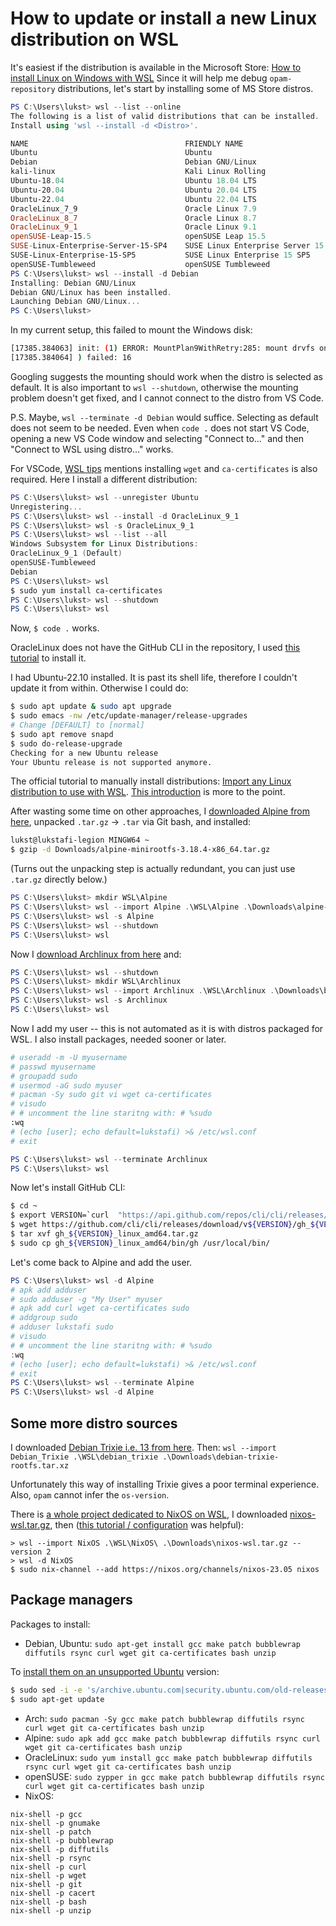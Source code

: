 # How to update or install a new Linux distribution on WSL

It's easiest if the distribution is available in the Microsoft Store:
[How to install Linux on Windows with WSL](https://learn.microsoft.com/en-gb/windows/wsl/install)
Since it will help me debug `opam-repository` distributions, let's start by installing some of MS Store distros.

```PowerShell
PS C:\Users\lukst> wsl --list --online
The following is a list of valid distributions that can be installed.
Install using 'wsl --install -d <Distro>'.

NAME                                   FRIENDLY NAME
Ubuntu                                 Ubuntu
Debian                                 Debian GNU/Linux
kali-linux                             Kali Linux Rolling
Ubuntu-18.04                           Ubuntu 18.04 LTS
Ubuntu-20.04                           Ubuntu 20.04 LTS
Ubuntu-22.04                           Ubuntu 22.04 LTS
OracleLinux_7_9                        Oracle Linux 7.9
OracleLinux_8_7                        Oracle Linux 8.7
OracleLinux_9_1                        Oracle Linux 9.1
openSUSE-Leap-15.5                     openSUSE Leap 15.5
SUSE-Linux-Enterprise-Server-15-SP4    SUSE Linux Enterprise Server 15 SP4
SUSE-Linux-Enterprise-15-SP5           SUSE Linux Enterprise 15 SP5
openSUSE-Tumbleweed                    openSUSE Tumbleweed
PS C:\Users\lukst> wsl --install -d Debian
Installing: Debian GNU/Linux
Debian GNU/Linux has been installed.
Launching Debian GNU/Linux...
PS C:\Users\lukst>
```

In my current setup, this failed to mount the Windows disk:

```bash
[17385.384063] init: (1) ERROR: MountPlan9WithRetry:285: mount drvfs on /mnt/c (cache=mmap,noatime,msize=262144,trans=virtio,aname=drvfs;path=C:\;uid=0;gid=0;symlinkroot=/mnt/
[17385.384064] ) failed: 16
```

Googling suggests the mounting should work when the distro is selected as default. It is also important to `wsl --shutdown`, otherwise the mounting problem doesn't get fixed, and I cannot connect to the distro from VS Code.

P.S. Maybe, `wsl --terminate -d Debian` would suffice. Selecting as default does not seem to be needed. Even when `code .` does not start VS Code, opening a new VS Code window and selecting "Connect to..." and then "Connect to WSL using distro..." works.

For VSCode, [WSL tips](https://code.visualstudio.com/docs/remote/troubleshooting#_wsl-tips) mentions installing `wget` and `ca-certificates` is also required. Here I install a different distribution:

```PowerShell
PS C:\Users\lukst> wsl --unregister Ubuntu
Unregistering...
PS C:\Users\lukst> wsl --install -d OracleLinux_9_1
PS C:\Users\lukst> wsl -s OracleLinux_9_1
PS C:\Users\lukst> wsl --list --all
Windows Subsystem for Linux Distributions:
OracleLinux_9_1 (Default)
openSUSE-Tumbleweed
Debian
PS C:\Users\lukst> wsl
$ sudo yum install ca-certificates
PS C:\Users\lukst> wsl --shutdown
PS C:\Users\lukst> wsl
```

Now, `$ code .` works.

OracleLinux does not have the GitHub CLI in the repository, I used [this tutorial](https://computingforgeeks.com/how-to-install-github-cli-on-linux-and-windows/?expand_article=1) to install it.

I had Ubuntu-22.10 installed. It is past its shell life, therefore I couldn't update it from within. Otherwise I could do:

```bash
$ sudo apt update & sudo apt upgrade
$ sudo emacs -nw /etc/update-manager/release-upgrades
# Change [DEFAULT] to [normal]
$ sudo apt remove snapd
$ sudo do-release-upgrade
Checking for a new Ubuntu release
Your Ubuntu release is not supported anymore.
```

The official tutorial to manually install distributions: [Import any Linux distribution to use with WSL](https://github.com/MicrosoftDocs/WSL/blob/main/WSL/use-custom-distro.md). [This introduction](https://dev.to/milolav/manually-installing-wsl2-distributions-41b4) is more to the point.

After wasting some time on other approaches, I [downloaded Alpine from here](https://github.com/alpinelinux/docker-alpine/blob/e7f8cc3aebd309337497c1e794db9aabbb9902c0/x86_64/alpine-minirootfs-3.18.4-x86_64.tar.gz), unpacked `.tar.gz` -> `.tar` via Git bash, and installed:

```bash
lukst@lukstafi-legion MINGW64 ~
$ gzip -d Downloads/alpine-minirootfs-3.18.4-x86_64.tar.gz
```

(Turns out the unpacking step is actually redundant, you can just use `.tar.gz` directly below.)

```PowerShell
PS C:\Users\lukst> mkdir WSL\Alpine
PS C:\Users\lukst> wsl --import Alpine .\WSL\Alpine .\Downloads\alpine-minirootfs-3.18.4-x86_64.tar
PS C:\Users\lukst> wsl -s Alpine
PS C:\Users\lukst> wsl --shutdown
PS C:\Users\lukst> wsl
```

Now I [download Archlinux from here](https://gitlab.archlinux.org/archlinux/archlinux-docker/-/package_files/5238/download) and:

```PowerShell
PS C:\Users\lukst> wsl --shutdown
PS C:\Users\lukst> mkdir WSL\Archlinux
PS C:\Users\lukst> wsl --import Archlinux .\WSL\Archlinux .\Downloads\base-20231029.0.188123.tar
PS C:\Users\lukst> wsl -s Archlinux
PS C:\Users\lukst> wsl
```

Now I add my user -- this is not automated as it is with distros packaged for WSL. I also install packages, needed sooner or later.

```sh
# useradd -m -U myusername
# passwd myusername
# groupadd sudo
# usermod -aG sudo myuser
# pacman -Sy sudo git vi wget ca-certificates
# visudo
# # uncomment the line staritng with: # %sudo
:wq
# (echo [user]; echo default=lukstafi) >& /etc/wsl.conf
# exit
```

```PowerShell
PS C:\Users\lukst> wsl --terminate Archlinux
PS C:\Users\lukst> wsl
```

Now let's install GitHub CLI:

```sh
$ cd ~
$ export VERSION=`curl  "https://api.github.com/repos/cli/cli/releases/latest" | grep '"tag_name"' | sed -E 's/.*"([^"]+)".*/\1/' | cut -c2-`
$ wget https://github.com/cli/cli/releases/download/v${VERSION}/gh_${VERSION}_linux_amd64.tar.gz
$ tar xvf gh_${VERSION}_linux_amd64.tar.gz
$ sudo cp gh_${VERSION}_linux_amd64/bin/gh /usr/local/bin/
```

Let's come back to Alpine and add the user.

```PowerShell
PS C:\Users\lukst> wsl -d Alpine
# apk add adduser
# sudo adduser -g "My User" myuser
# apk add curl wget ca-certificates sudo
# addgroup sudo
# adduser lukstafi sudo
# visudo
# # uncomment the line staritng with: # %sudo
:wq
# (echo [user]; echo default=lukstafi) >& /etc/wsl.conf
# exit
PS C:\Users\lukst> wsl --terminate Alpine
PS C:\Users\lukst> wsl -d Alpine
```

## Some more distro sources

I downloaded [Debian Trixie i.e. 13 from here](https://github.com/debuerreotype/docker-debian-artifacts/blob/feccbb81c63226a8bf2e38315fc025a91fdd95dc/trixie/rootfs.tar.xz).
Then: `wsl --import Debian_Trixie .\WSL\debian_trixie .\Downloads\debian-trixie-rootfs.tar.xz`

Unfortunately this way of installing Trixie gives a poor terminal experience. Also, `opam` cannot infer the `os-version`.

There is [a whole project dedicated to NixOS on WSL](https://github.com/nix-community/NixOS-WSL), I downloaded [nixos-wsl.tar.gz](https://github.com/nix-community/NixOS-WSL/releases/download/23.5.5.2/nixos-wsl.tar.gz), then ([this tutorial / configuration](https://github.com/LGUG2Z/nixos-wsl-starter) was helpful):

```shell
> wsl --import NixOS .\WSL\NixOS\ .\Downloads\nixos-wsl.tar.gz --version 2
> wsl -d NixOS
$ sudo nix-channel --add https://nixos.org/channels/nixos-23.05 nixos
````

## Package managers

Packages to install:

* Debian, Ubuntu: `sudo apt-get install gcc make patch bubblewrap diffutils rsync curl wget git ca-certificates bash unzip`

To [install them on an unsupported Ubuntu](https://medium.com/enekochan/install-software-in-unsupported-ubuntu-versions-with-apt-get-ea9b5bd18d2) version:

```bash
$ sudo sed -i -e 's/archive.ubuntu.com|security.ubuntu.com/old-releases.ubuntu.com/g' /etc/apt/sources.list
$ sudo apt-get update
```

* Arch: `sudo pacman -Sy gcc make patch bubblewrap diffutils rsync curl wget git ca-certificates bash unzip`
* Alpine: `sudo apk add gcc make patch bubblewrap diffutils rsync curl wget git ca-certificates bash unzip`
* OracleLinux: `sudo yum install gcc make patch bubblewrap diffutils rsync curl wget git ca-certificates bash unzip`
* openSUSE: `sudo zypper in gcc make patch bubblewrap diffutils rsync curl wget git ca-certificates bash unzip`
* NixOS:

```shell
nix-shell -p gcc
nix-shell -p gnumake
nix-shell -p patch
nix-shell -p bubblewrap
nix-shell -p diffutils
nix-shell -p rsync
nix-shell -p curl
nix-shell -p wget
nix-shell -p git
nix-shell -p cacert
nix-shell -p bash
nix-shell -p unzip
```
